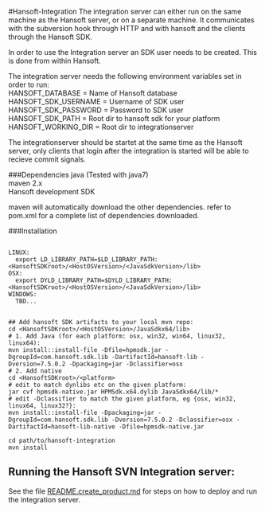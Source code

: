 #Hansoft-Integration
The integration server can either run on the same machine as the Hansoft server, or on a separate machine. It communicates with the subversion hook through HTTP and with hansoft and the clients through the Hansoft SDK.

In order to use the Integration server an SDK user needs to be created. This is done from within Hansoft.

The integration server needs the following environment variables set in order to run:  
HANSOFT_DATABASE = Name of Hansoft database  
HANSOFT_SDK_USERNAME = Username of SDK user  
HANSOFT_SDK_PASSWORD = Password to SDK user  
HANSOFT_SDK_PATH = Root dir to hansoft sdk for your platform  
HANSOFT_WORKING_DIR = Root dir to integrationserver  

The integrationserver should be startet at the same time as the Hansoft server, only clients that login after the integration is started will be able to recieve commit signals. 

###Dependencies
java (Tested with java7)  
maven 2.x  
Hansoft development SDK

maven will automatically download the other dependencies. refer to pom.xml for a complete list of dependencies downloaded.

###Installation
```shell

LINUX:
  export LD_LIBRARY_PATH=$LD_LIBRARY_PATH:<HansoftSDKroot>/<HostOSVersion>/<JavaSdkVersion>/lib>
OSX:
  export DYLD_LIBRARY_PATH=$DYLD_LIBRARY_PATH:<HansoftSDKroot>/<HostOSVersion>/<JavaSdkVersion>/lib>
WINDOWS:
  TBD...


## Add hansoft SDK artifacts to your local mvn repo:
cd <HansoftSDKroot>/<HostOSVersion>/JavaSdkx64/lib>
# 1. Add Java (for each platform: osx, win32, win64, linux32, linux64):
mvn install::install-file -Dfile=hpmsdk.jar -DgroupId=com.hansoft.sdk.lib -DartifactId=hansoft-lib -Dversion=7.5.0.2 -Dpackaging=jar -Dclassifier=osx
# 2. Add native
cd <HansoftSDKroot>/<platform>
# edit to match dynlibs etc on the given platform:
jar cvf hpmsdk-native.jar HPMSdk.x64.dylib JavaSdkx64/lib/*
# edit -Dclassifier to match the given platform, eg {osx, win32, linux64, linux32?}:
mvn install::install-file -Dpackaging=jar -DgroupId=com.hansoft.sdk.lib -Dversion=7.5.0.2 -Dclassifier=osx -DartifactId=hansoft-lib-native -Dfile=hpmsdk-native.jar

cd path/to/hansoft-integration
mvn install
```

## Running the Hansoft SVN Integration server:
See the file [README.create_product.md](README.create_product.md) for steps on how to deploy and run the
integration server.
